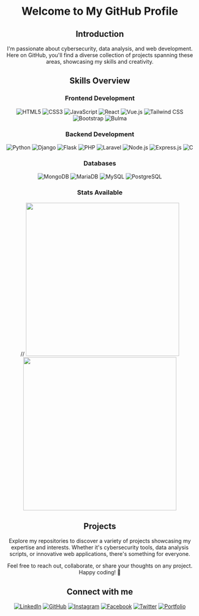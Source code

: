 <div align="center">
    
# Welcome to My GitHub Profile

## Introduction

I'm passionate about cybersecurity, data analysis, and web development. Here on GitHub, you'll find a diverse collection of projects spanning these areas, showcasing my skills and creativity.

## Skills Overview

### Frontend Development

  ![HTML5](https://img.shields.io/badge/-HTML5-E34F26?logo=html5&logoColor=white&style=flat)
  ![CSS3](https://img.shields.io/badge/-CSS3-1572B6?logo=css3&logoColor=white&style=flat)
  ![JavaScript](https://img.shields.io/badge/-JavaScript-F7DF1E?logo=javascript&logoColor=black&style=flat)
  ![React](https://img.shields.io/badge/-React-61DAFB?logo=react&logoColor=white&style=flat)
  ![Vue.js](https://img.shields.io/badge/-Vue.js-4FC08D?logo=vue.js&logoColor=white&style=flat)
  ![Tailwind CSS](https://img.shields.io/badge/-Tailwind_CSS-38B2AC?logo=tailwind-css&logoColor=white&style=flat)
  ![Bootstrap](https://img.shields.io/badge/-Bootstrap-563D7C?logo=bootstrap&logoColor=white&style=flat)
  ![Bulma](https://img.shields.io/badge/-Bulma-00D1B2?logo=bulma&logoColor=white&style=flat)

### Backend Development

  ![Python](https://img.shields.io/badge/-Python-3776AB?logo=python&logoColor=white&style=flat)
  ![Django](https://img.shields.io/badge/-Django-092E20?logo=django&logoColor=white&style=flat)
  ![Flask](https://img.shields.io/badge/-Flask-000000?logo=flask&logoColor=white&style=flat)
  ![PHP](https://img.shields.io/badge/-PHP-777BB4?logo=php&logoColor=white&style=flat)
  ![Laravel](https://img.shields.io/badge/-Laravel-FF2D20?logo=laravel&logoColor=white&style=flat)
  ![Node.js](https://img.shields.io/badge/-Node.js-339933?logo=node.js&logoColor=white&style=flat)
  ![Express.js](https://img.shields.io/badge/-Express.js-000000?logo=express&logoColor=white&style=flat)
  ![C](https://img.shields.io/badge/-C-A8B9CC?logo=c&logoColor=white&style=flat)

### Databases

  ![MongoDB](https://img.shields.io/badge/-MongoDB-47A248?logo=mongodb&logoColor=white&style=flat)
  ![MariaDB](https://img.shields.io/badge/-MariaDB-003545?logo=mariadb&logoColor=white&style=flat)
  ![MySQL](https://img.shields.io/badge/-MySQL-4479A1?logo=mysql&logoColor=white&style=flat)
  ![PostgreSQL](https://img.shields.io/badge/-PostgreSQL-336791?logo=postgresql&logoColor=white&style=flat)

### Stats Available

// <img width="400" src="https://github-readme-streak-stats.herokuapp.com/?user=TUR1ACUS&theme=vue-dark&hide_border=true" /> <br>
<img width="400" src="https://github-readme-stats.vercel.app/api/top-langs/?username=TUR1ACUS&theme=vue-dark&show_icons=true&hide_border=true&layout=compact" />

## Projects

Explore my repositories to discover a variety of projects showcasing my expertise and interests. Whether it's cybersecurity tools, data analysis scripts, or innovative web applications, there's something for everyone.

Feel free to reach out, collaborate, or share your thoughts on any project. Happy coding! 🚀

## Connect with me


[![LinkedIn](https://img.shields.io/badge/-LinkedIn-0077B5?logo=linkedin&logoColor=white&style=flat)](https://www.linkedin.com/in/TUR14CUS)
[![GitHub](https://img.shields.io/badge/-GitHub-181717?logo=github&logoColor=white&style=flat)](https://github.com/TUR14CUS)
[![Instagram](https://img.shields.io/badge/-Instagram-E4405F?logo=instagram&logoColor=white&style=flat)](https://www.instagram.com/obaptista1143)
[![Facebook](https://img.shields.io/badge/-Facebook-1877F2?logo=facebook&logoColor=white&style=flat)](https://www.facebook.com/obaptista1143)
[![Twitter](https://img.shields.io/badge/-Twitter-1DA1F2?logo=twitter&logoColor=white&style=flat)](https://twitter.com/obaptista1143)
[![Portfolio](https://img.shields.io/badge/-Portfolio-000000?style=flat)](https://yourportfolio.com)
</div>

